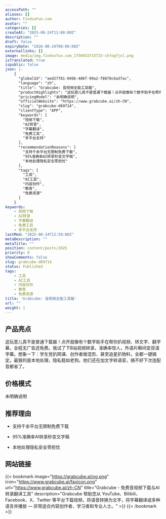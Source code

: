```yaml
---
accessPath: ""
aliases: []
author: FindsoFun.com
avatar: ""
categories: []
createAt: "2025-08-24T11:08:00Z"
description: ""
draft: false
expiryDate: "2026-08-24T00:00:00Z"
externallinks: []
image: media/img.findsofun.com_1756033733715-chfogfjol.png
isTranslated: true
ispublic: false
json: |-
    {
      "globalId": "aed27781-049b-486f-99a2-f8870c6a3fac",
      "language": "zh",
      "title": "Grabcube: 音视频全能工具箱",
      "productHighlights": "这玩意儿真不是普通下载器！点开就像有个数字助手在帮你扒视频、转文字、翻字幕，全程无广告还免费。我试了下B站视频转录，准确率惊人，外语片瞬间变双语字幕。想象一下：学生党扒网课、创作者做混剪、甚至追星扒物料，全都一键搞定。最狠的是本地处理，隐私稳如老狗。他们还在加文字转语音，搞不好下次连配音都省了。",
      "pricingModel": "未明确说明",
      "officialWebsite": "https://www.grabcube.ai/zh-CN",
      "slug": "grabcube-d69714",
      "clientType": "APP",
      "keywords": [
        "视频下载",
        "AI转录",
        "字幕翻译",
        "免费工具",
        "多平台支持"
      ],
      "recommendationReasons": [
        "支持千余平台无限制免费下载",
        "95%准确率AI转录秒变文字稿",
        "本地处理隐私安全零担忧"
      ],
      "tags": [
        "工具",
        "AI工具",
        "内容创作",
        "教育",
        "免费资源"
      ]
    }
keywords:
    - 视频下载
    - AI转录
    - 字幕翻译
    - 免费工具
    - 多平台支持
lastMod: "2025-08-24T12:59:00Z"
metaDescription: ""
metaTitle: ""
position: content/posts/2025
priority: 0
showComments: false
slug: grabcube-d69714
status: Published
tags:
    - 工具
    - AI工具
    - 内容创作
    - 教育
    - 免费资源
title: 'Grabcube: 音视频全能工具箱'
url: ""
weight: 1
---
```

## 产品亮点
这玩意儿真不是普通下载器！点开就像有个数字助手在帮你扒视频、转文字、翻字幕，全程无广告还免费。我试了下B站视频转录，准确率惊人，外语片瞬间变双语字幕。想象一下：学生党扒网课、创作者做混剪、甚至追星扒物料，全都一键搞定。最狠的是本地处理，隐私稳如老狗。他们还在加文字转语音，搞不好下次连配音都省了。

## 价格模式
<!--more-->未明确说明

## 推荐理由
- 支持千余平台无限制免费下载

- 95%准确率AI转录秒变文字稿

- 本地处理隐私安全零担忧

## 网站链接
{{< bookmark image="https://grabcube.ai/og.png" icon="https://www.grabcube.ai/favicon.png" url="https://www.grabcube.ai/zh-CN" title="Grabcube - 免费音视频下载与AI转录翻译工具" description="Grabcube 帮助您从 YouTube、Bilibili、Facebook、X、Twitter 等平台下载视频，将语音转换为文字，将字幕翻译成多种语言并播放 — 非常适合内容创作者、学习者和专业人士。" >}}
{{< /bookmark >}}


